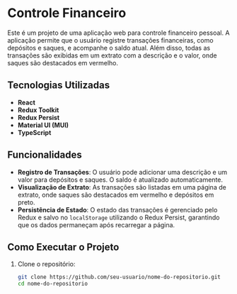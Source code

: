 # Controle Financeiro

Este é um projeto de uma aplicação web para controle financeiro pessoal. A aplicação permite que o usuário registre transações financeiras, como depósitos e saques, e acompanhe o saldo atual. Além disso, todas as transações são exibidas em um extrato com a descrição e o valor, onde saques são destacados em vermelho.

## Tecnologias Utilizadas

- **React**
- **Redux Toolkit**
- **Redux Persist**
- **Material UI (MUI)**
- **TypeScript**

## Funcionalidades

- **Registro de Transações**: O usuário pode adicionar uma descrição e um valor para depósitos e saques. O saldo é atualizado automaticamente.
- **Visualização de Extrato**: As transações são listadas em uma página de extrato, onde saques são destacados em vermelho e depósitos em preto.
- **Persistência de Estado**: O estado das transações é gerenciado pelo Redux e salvo no `localStorage` utilizando o Redux Persist, garantindo que os dados permaneçam após recarregar a página.

## Como Executar o Projeto

1. Clone o repositório:

   ```bash
   git clone https://github.com/seu-usuario/nome-do-repositorio.git
   cd nome-do-repositorio
